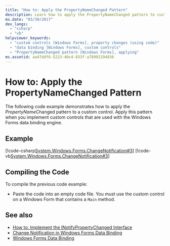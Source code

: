 ```yaml
---
title: "How to: Apply the PropertyNameChanged Pattern"
description: Learn how to apply the PropertyNameChanged pattern to custom controls that are used with the Windows Forms data binding engine.
ms.date: "03/30/2017"
dev_langs: 
  - "csharp"
  - "vb"
helpviewer_keywords: 
  - "custom controls [Windows Forms], property changes (using code)"
  - "data binding [Windows Forms], custom controls"
  - "PropertyNameChanged pattern [Windows Forms], applying"
ms.assetid: aa47ddf6-5223-40c4-833f-a78992194836
---
```

# How to: Apply the PropertyNameChanged Pattern
The following code example demonstrates how to apply the *PropertyName*Changed pattern to a custom control. Apply this pattern when you implement custom controls that are used with the Windows Forms data binding engine.  
  
## Example  
 [!code-csharp[System.Windows.Forms.ChangeNotification#3](~/samples/snippets/csharp/VS_Snippets_Winforms/System.Windows.Forms.ChangeNotification/CS/Form1.cs#3)]
 [!code-vb[System.Windows.Forms.ChangeNotification#3](~/samples/snippets/visualbasic/VS_Snippets_Winforms/System.Windows.Forms.ChangeNotification/VB/Form1.vb#3)]  
  
## Compiling the Code  
 To compile the previous code example:  
  
- Paste the code into an empty code file. You must use the custom control on a Windows Form that contains a `Main` method.  
  
## See also

- [How to: Implement the INotifyPropertyChanged Interface](how-to-implement-the-inotifypropertychanged-interface.md)
- [Change Notification in Windows Forms Data Binding](change-notification-in-windows-forms-data-binding.md)
- [Windows Forms Data Binding](windows-forms-data-binding.md)
